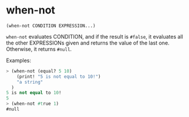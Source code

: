 # when-not

`(when-not CONDITION EXPRESSION...)`

`when-not` evaluates CONDITION, and if the result is `#false`, it
evaluates all the other EXPRESSIONs given and returns the value of the
last one. Otherwise, it returns `#null`.

Examples:

```lisp
> (when-not (equal? 5 10)
    (print! "5 is not equal to 10!")
    "a string"
  )
5 is not equal to 10!
5
> (when-not #true 1)
#null
```
